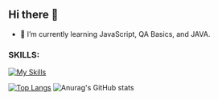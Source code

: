 ## Hi there 👋

- 🌱 I’m currently learning  JavaScript, QA Basics, and JAVA.

### SKILLS:

[![My Skills](https://skillicons.dev/icons?i=js,html,css,java,vscode,postman,idea,mysql)](https://skillicons.dev)

[![Top Langs](https://github-readme-stats.vercel.app/api/top-langs/?username=stateva91&langs_count=8)](https://github.com/anuraghazra/github-readme-stats) ![Anurag's GitHub stats](https://github-readme-stats.vercel.app/api?username=stateva91&show_icons=true) 


<!--
**Stateva91/Stateva91** is a ✨ _special_ ✨ repository because its `README.md` (this file) appears on your GitHub profile.

Here are some ideas to get you started:

- 🔭 I’m currently working on ...
- 🌱 I’m currently learning  JavaScript, QA Basics and JAVA. 
- 👯 I’m looking to collaborate on ...
- 🤔 I’m looking for help with ...
- 💬 Ask me about ...
- 📫 How to reach me: ...
- 😄 Pronouns: ...
- ⚡ Fun fact: ...
-->
